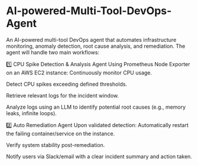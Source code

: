 # AI-powered-Multi-Tool-DevOps-Agent
An AI-powered multi-tool DevOps agent that automates infrastructure monitoring, anomaly detection, root cause analysis, and remediation.
The agent will handle two main workflows:

1️⃣ CPU Spike Detection & Analysis Agent
Using Prometheus Node Exporter on an AWS EC2 instance:
Continuously monitor CPU usage.


Detect CPU spikes exceeding defined thresholds.


Retrieve relevant logs for the incident window.


Analyze logs using an LLM to identify potential root causes (e.g., memory leaks, infinite loops).



2️⃣ Auto Remediation Agent
Upon validated detection:
Automatically restart the failing container/service on the instance.


Verify system stability post-remediation.


Notify users via Slack/email with a clear incident summary and action taken.

